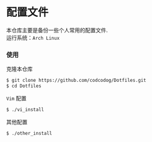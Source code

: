 配置文件
========
本仓库主要是备份一些个人常用的配置文件.  
运行系统：`Arch Linux`

### 使用
克隆本仓库
```sh
$ git clone https://github.com/codcodog/Dotfiles.git
$ cd Dotfiles
```

`Vim` 配置
```sh
$ ./vi_install
```

其他配置
```sh
$ ./other_install
```
